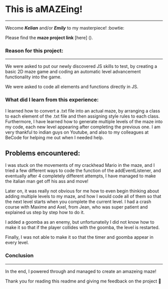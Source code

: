 # This is aMAZEing!
________

Wecome ***Kelian*** and/or ***Emily*** to my masterpiece! :bowtie:

Please find the **maze project link** [here] ().

### Reason for this project:
________

We were asked to put our newly discovered JS skills to test, by creating a basic 2D maze game and coding an automatic level advancement functionality into the game. 

We were asked to code all elements and functions directly in JS.


### What did I learn from this experience:

I learned how to convert a .txt file into an actual maze, by arranging a class to each element of the .txt file and then assigning style rules to each class. Furthermore, I have learned how to generate multiple levels of the maze into my code, each new level appearing after completing the previous one. I am very thankful to indian guys on Youtube, and also to my colleagues at BeCode for helping me out when I needed help. 

## Problems encountered:

I was stuck on the movements of my crackhead Mario in the maze, and I tried a few different ways to code the function of the addEventListener, and eventually after 4 completely different attempts, I have managed to make the italian man get off his ass and move!

Later on, it was really not obvious for me how to even begin thinking about adding multiple levels to my maze, and how I would code all of them so that the next level starts when you complete the current level. I had a crash course with Maxime and Axel, from Jean, who was super patient and explained us step by step how to do it. 

I added a goomba as an enemy, but unfortunateily I did not know how to make it so that if the player collides with the goomba, the level is restarted.

Finally, I was not able to make it so that the timer and goomba appear in every level. 

### Conclusion
_____

In the end, I powered through and managed to create an amazeing maze!

Thank you for reading this readme and giving me feedback on the project :punch: 